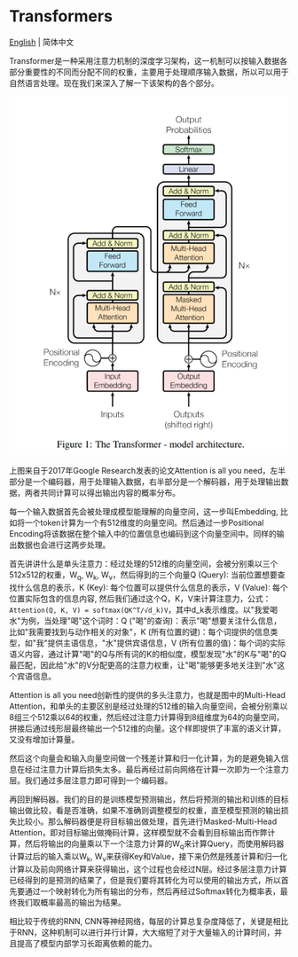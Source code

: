 # Transformers

[English](./index.md) | 简体中文

Transformer是一种采用注意力机制的深度学习架构，这一机制可以按输入数据各部分重要性的不同而分配不同的权重，主要用于处理顺序输入数据，所以可以用于自然语言处理。现在我们来深入了解一下该架构的各个部分。

![The Transformer - model architecture](./images/architecture.png)

上图来自于2017年Google Research发表的论文Attention is all you need，左半部分是一个编码器，用于处理输入数据，右半部分是一个解码器，用于处理输出数据，两者共同计算可以得出输出内容的概率分布。

每一个输入数据首先会被处理成模型能理解的向量空间，这一步叫Embedding, 比如将一个token计算为一个有512维度的向量空间。然后通过一步Positional Encoding将该数据在整个输入中的位置信息也编码到这个向量空间中。同样的输出数据也会进行这两步处理。

首先讲讲什么是单头注意力：经过处理的512维的向量空间，会被分别乘以三个512x512的权重，W<sub>q</sub>, W<sub>k</sub>, W<sub>v</sub>，然后得到的三个向量Q (Query): 当前位置想要查找什么信息的表示，K (Key): 每个位置可以提供什么信息的表示，V (Value): 每个位置实际包含的信息内容, 然后我们通过这个Q，K，V来计算注意力，公式：`Attention(Q, K, V) = softmax(QK^T/√d_k)V`，其中d_k表示维度。以"我爱喝水"为例，当处理"喝"这个词时：Q ("喝"的查询)：表示"喝"想要关注什么信息，比如"我需要找到与动作相关的对象"，K (所有位置的键)：每个词提供的信息类型，如"我"提供主语信息，"水"提供宾语信息，V (所有位置的值)：每个词的实际语义内容，通过计算"喝"的Q与所有词的K的相似度，模型发现"水"的K与"喝"的Q最匹配，因此给"水"的V分配更高的注意力权重，让"喝"能够更多地关注到"水"这个宾语信息。

Attention is all you need创新性的提供的多头注意力，也就是图中的Multi-Head Attention，和单头的主要区别是经过处理的512维的输入向量空间，会被分别乘以8组三个512乘以64的权重，然后经过注意力计算得到8组维度为64的向量空间，拼接后通过线形层最终输出一个512维的向量。这个样即提供了丰富的语义计算，又没有增加计算量。

然后这个向量会和输入向量空间做一个残差计算和归一化计算，为的是避免输入信息在经过注意力计算后损失太多。最后再经过前向网络在计算一次即为一个注意力层。我们通过多层注意力即可得到一个编码器。

再回到解码器。我们的目的是训练模型预测输出，然后将预测的输出和训练的目标输出做比较，看是否准确，如果不准确则调整模型的权重，直至模型预测的输出损失比较小。那么解码器便是将目标输出做处理，首先进行Masked-Multi-Head Attention，即对目标输出做掩码计算，这样模型就不会看到目标输出而作弊计算，然后将输出的向量乘以下一个注意力计算的W<sub>q</sub>来计算Query，而使用解码器计算过后的输入乘以W<sub>k</sub>, W<sub>v</sub>来获得Key和Value，接下来仍然是残差计算和归一化计算以及前向网络计算来获得输出，这个过程也会经过N层。经过多层注意力计算已经得到的是预测的结果了，但是我们要将其转化为可以使用的输出方式，所以首先要通过一个映射转化为所有输出的分布，然后再经过Softmax转化为概率表，最终我们取概率最高的输出为结果。

相比较于传统的RNN, CNN等神经网络，每层的计算总复杂度降低了，关键是相比于RNN，这种机制可以进行并行计算，大大缩短了对于大量输入的计算时间，并且提高了模型内部学习长距离依赖的能力。
